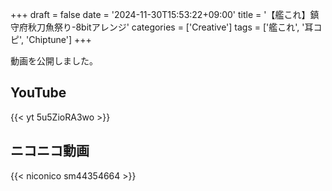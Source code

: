 +++
draft = false
date = '2024-11-30T15:53:22+09:00'
title = '【艦これ】鎮守府秋刀魚祭り-8bitアレンジ'
categories = ['Creative']
tags = ['艦これ', '耳コピ', 'Chiptune']
+++

動画を公開しました。

<!-- more -->

## YouTube

{{< yt 5u5ZioRA3wo >}}

## ニコニコ動画

{{< niconico sm44354664 >}}
